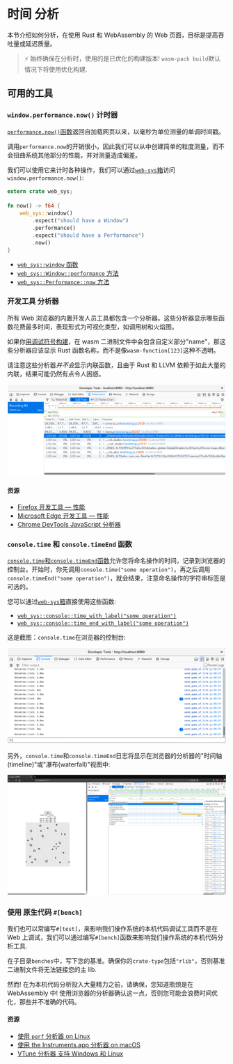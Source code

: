 # 时间 分析

本节介绍如何分析，在使用 Rust 和 WebAssembly 的 Web 页面，目标是提高吞吐量或延迟质量。

> ⚡ 始终确保在分析时，使用的是已优化的构建版本! `wasm-pack build`默认情况下将使用优化构建.

## 可用的工具

### `window.performance.now()` 计时器

[`performance.now()`函数][perf-now]返回自加载网页以来，以毫秒为单位测量的单调时间戳。

调用`performance.now`的开销很小，因此我们可以从中创建简单的粒度测量，而不会扭曲系统其他部分的性能，并对测量造成偏差。

我们可以使用它来计时各种操作，我们可以通过[`web-sys`箱][web-sys]访问`window.performance.now()`:

```rust
extern crate web_sys;

fn now() -> f64 {
    web_sys::window()
        .expect("should have a Window")
        .performance()
        .expect("should have a Performance")
        .now()
}
```

- [`web_sys::window` 函数](https://rustwasm.github.io/wasm-bindgen/api/web_sys/fn.window.html)
- [`web_sys::Window::performance` 方法](https://rustwasm.github.io/wasm-bindgen/api/web_sys/struct.Window.html#method.performance)
- [`web_sys::Performance::now` 方法](https://rustwasm.github.io/wasm-bindgen/api/web_sys/struct.Performance.html#method.now)

[perf-now]: https://developer.mozilla.org/en-US/docs/Web/API/Performance/now

### 开发工具 分析器

所有 Web 浏览器的内置开发人员工具都包含一个分析器。这些分析器显示哪些函数花费最多时间，表现形式为可视化类型，如调用树和火焰图。

如果你[用调试符号构建][symbols]，在 wasm 二进制文件中会包含自定义部分"name"，那这些分析器应该显示 Rust 函数名称，而不是像`wasm-function[123]`这种不透明。

请注意这些分析器*并不会*显示内联函数，且由于 Rust 和 LLVM 依赖于如此大量的内联，结果可能仍然有点令人困惑。

[symbols]: ./debugging.zh.html#building-with-debug-symbols

[![Screenshot of profiler with Rust symbols](../images/game-of-life/profiler-with-rust-names.png)](../images/game-of-life/profiler-with-rust-names.png)

#### 资源

- [Firefox 开发工具 — 性能](https://developer.mozilla.org/en-US/docs/Tools/Performance)
- [Microsoft Edge 开发工具 — 性能](https://docs.microsoft.com/en-us/microsoft-edge/devtools-guide/performance)
- [Chrome DevTools JavaScript 分析器](https://developers.google.com/web/tools/chrome-devtools/rendering-tools/js-execution)

### `console.time` 和 `console.timeEnd` 函数

[`console.time`和`console.timeEnd`函数][console-time]允许您将命名操作的时间，记录到浏览器的控制台。开始时，你先调用`console.time("some operation")`，再之后调用`console.timeEnd("some operation")`，就会结束，注意命名操作的字符串标签是可选的。

您可以通过[`web-sys`箱][web-sys]直接使用这些函数:

- [`web_sys::console::time_with_label("some operation")`](https://rustwasm.github.io/wasm-bindgen/api/web_sys/console/fn.time_with_label.html)
- [`web_sys::console::time_end_with_label("some operation")`](https://rustwasm.github.io/wasm-bindgen/api/web_sys/console/fn.time_end_with_label.html)

这是截图：`console.time`在浏览器的控制台:

[![Screenshot of console.time logs](../images/game-of-life/console-time.png)](../images/game-of-life/console-time.png)

另外，`console.time`和`console.timeEnd`日志将显示在浏览器的分析器的"时间轴(timeline)"或"瀑布(waterfall)"视图中:

[![Screenshot of console.time logs](../images/game-of-life/console-time-in-profiler.png)](../images/game-of-life/console-time-in-profiler.png)

[console-time]: https://developer.mozilla.org/en-US/docs/Web/API/Console/time

### 使用 原生代码 `#[bench]`

我们也可以常编写`#[test]`，来影响我们操作系统的本机代码调试工具而不是在 Web 上调试，我们可以通过编写`#[bench]`函数来影响我们操作系统的本机代码分析工具.

在子目录`benches`中，写下您的基准。确保你的`crate-type`包括`"rlib"`，否则基准二进制文件将无法链接您的主 lib.

然而! 在为本机代码分析投入大量精力之前，请确保，您知道瓶颈是在 WebAssembly 中! 使用浏览器的分析器确认这一点，否则您可能会浪费时间优化，那些并不准确的代码。

#### 资源

- [使用 `perf` 分析器 on Linux](http://www.brendangregg.com/perf.html)
- [使用 the Instruments.app 分析器 on macOS](https://help.apple.com/instruments/mac/current/)
- [VTune 分析器 支持 Windows 和 Linux](https://software.intel.com/en-us/vtune)

[web-sys]: https://rustwasm.github.io/wasm-bindgen/web-sys/index.html
